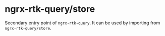 # ngrx-rtk-query/store

Secondary entry point of `ngrx-rtk-query`. It can be used by importing from `ngrx-rtk-query/store`.
